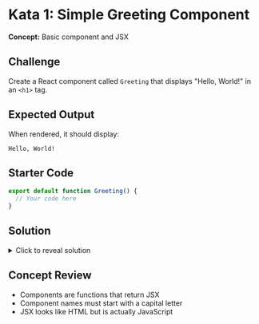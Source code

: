 # Kata 1: Simple Greeting Component

**Concept:** Basic component and JSX

## Challenge

Create a React component called `Greeting` that displays "Hello, World!" in an `<h1>` tag.

## Expected Output

When rendered, it should display:
```
Hello, World!
```

## Starter Code

```jsx
export default function Greeting() {
  // Your code here
}
```

## Solution

<details>
<summary>Click to reveal solution</summary>

```jsx
export default function Greeting() {
  return <h1>Hello, World!</h1>;
}
```

</details>

## Concept Review
- Components are functions that return JSX
- Component names must start with a capital letter
- JSX looks like HTML but is actually JavaScript


